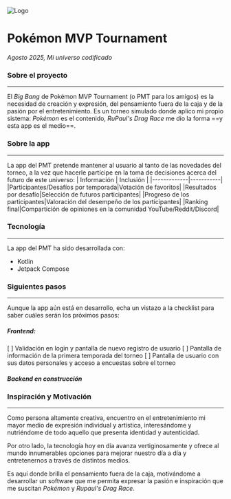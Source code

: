 ![Logo](/ruta/a/la/imagen.jpg)

# **Pokémon MVP Tournament**

_Agosto 2025, Mi universo codificado_

### **Sobre el proyecto**

***
El _Big Bang_ de Pokémon MVP Tournament (o PMT para los amigos) es la necesidad de creación y expresión, del pensamiento fuera de la caja y de la pasión por el entretenimiento. Es un torneo simulado donde aplico mi propio sistema: _Pokémon_ es el contenido, _RuPaul's Drag Race_ me dio la forma ==y esta app es el medio==.

### **Sobre la app**

***

La app del PMT pretende mantener al usuario al tanto de las novedades del torneo, a la vez que hacerle partícipe en la toma de decisiones acerca del futuro de este universo:
| Información | Inclusión |
|-------------|-----------|
|Participantes/Desafíos por temporada|Votación de favoritos|
|Resultados por desafío|Selección de futuros participantes|
|Progreso de los participantes|Valoración del desempeño de los participantes|
|Ranking final|Compartición de opiniones en la comunidad YouTube/Reddit/Discord|

### **Tecnología**

 ***
 
 La app del PMT ha sido desarrollada con:
 - Kotlin
 - Jetpack Compose

### **Siguientes pasos**

***

Aunque la app aún está en desarrollo, echa un vistazo a la checklist para saber cuáles serán los próximos pasos:

##### _Frontend:_
[ ] Validación en login y pantalla de nuevo registro de usuario
[ ] Pantalla de información de la primera temporada del torneo
[ ] Pantalla de usuario con sus datos personales y acceso a encuestas sobre el torneo

##### _Backend en construcción_


### **Inspiración y Motivación**

***

Como persona altamente creativa, encuentro en el entretenimiento mi mayor medio de expresión individual y artística, interesándome y nutriéndome de todo aquello que presenta identidad y autenticidad.

Por otro lado, la tecnología hoy en día avanza vertiginosamente y ofrece al mundo innumerables opciones para mejorar nuestro día a día y entretenernos a través de distintos medios.

Es aquí donde brilla el pensamiento fuera de la caja, motivándome a desarrollar un software que me permita expresar la pasión e inspiración que me suscitan _Pokémon_ y _Rupaul's Drag Race_.
